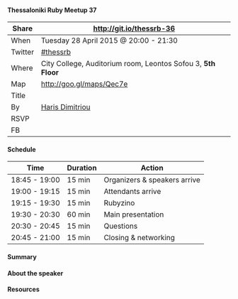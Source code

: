 #### Thessaloniki Ruby Meetup 37

Share   | http://git.io/thessrb-36
------- | ------------------------
When    | Tuesday 28 April 2015 @ 20:00 - 21:30
Twitter | [#thessrb](https://twitter.com/search?src=typd&q=%23thessrb)
Where   | City College, Auditorium room, Leontos Sofou 3, **5th Floor**
Map     | http://goo.gl/maps/Qec7e
Title   |
By      | [Haris Dimitriou](https://github.com/xarisd)
RSVP    |
FB      |

#### Schedule

Time          | Duration | Action
------------- | -------- | -----------------------------
18:45 - 19:00 | 15 min   | Organizers & speakers arrive
19:00 - 19:15 | 15 min   | Attendants arrive
19:15 - 19:30 | 15 min   | Rubyzino
19:30 - 20:30 | 60 min   | Main presentation
20:30 - 20:45 | 15 min   | Questions
20:45 - 21:00 | 15 min   | Closing & networking

#### Summary

#### About the speaker

#### Resources
